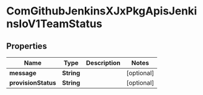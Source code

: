 
# ComGithubJenkinsXJxPkgApisJenkinsIoV1TeamStatus

## Properties
Name | Type | Description | Notes
------------ | ------------- | ------------- | -------------
**message** | **String** |  |  [optional]
**provisionStatus** | **String** |  |  [optional]



